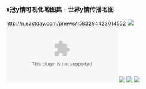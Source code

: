 ### x冠y情可视化地图集 - 世界y情传播地图
http://n.eastday.com/pnews/1583294422014552
![](https://mz.eastday.com/9219124.gif)
![](https://mz.eastday.com/9219134.bin)
![](https://mz.eastday.com/9219143.jpeg)
![](https://mz.eastday.com/9219150.jpeg)
![](https://mz.eastday.com/9219158.jpeg)
